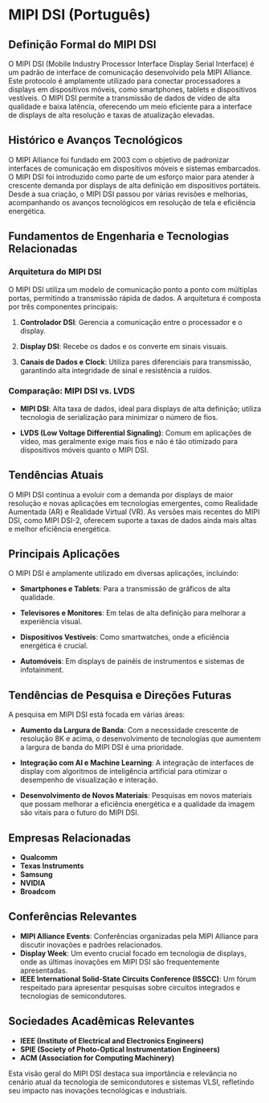 # MIPI DSI (Português)

## Definição Formal do MIPI DSI

O MIPI DSI (Mobile Industry Processor Interface Display Serial Interface) é um padrão de interface de comunicação desenvolvido pela MIPI Alliance. Este protocolo é amplamente utilizado para conectar processadores a displays em dispositivos móveis, como smartphones, tablets e dispositivos vestíveis. O MIPI DSI permite a transmissão de dados de vídeo de alta qualidade e baixa latência, oferecendo um meio eficiente para a interface de displays de alta resolução e taxas de atualização elevadas.

## Histórico e Avanços Tecnológicos

O MIPI Alliance foi fundado em 2003 com o objetivo de padronizar interfaces de comunicação em dispositivos móveis e sistemas embarcados. O MIPI DSI foi introduzido como parte de um esforço maior para atender à crescente demanda por displays de alta definição em dispositivos portáteis. Desde a sua criação, o MIPI DSI passou por várias revisões e melhorias, acompanhando os avanços tecnológicos em resolução de tela e eficiência energética.

## Fundamentos de Engenharia e Tecnologias Relacionadas

### Arquitetura do MIPI DSI

O MIPI DSI utiliza um modelo de comunicação ponto a ponto com múltiplas portas, permitindo a transmissão rápida de dados. A arquitetura é composta por três componentes principais:

1. **Controlador DSI**: Gerencia a comunicação entre o processador e o display.
   
2. **Display DSI**: Recebe os dados e os converte em sinais visuais.

3. **Canais de Dados e Clock**: Utiliza pares diferenciais para transmissão, garantindo alta integridade de sinal e resistência a ruídos.

### Comparação: MIPI DSI vs. LVDS

- **MIPI DSI**: Alta taxa de dados, ideal para displays de alta definição; utiliza tecnologia de serialização para minimizar o número de fios.
  
- **LVDS (Low Voltage Differential Signaling)**: Comum em aplicações de vídeo, mas geralmente exige mais fios e não é tão otimizado para dispositivos móveis quanto o MIPI DSI.

## Tendências Atuais

O MIPI DSI continua a evoluir com a demanda por displays de maior resolução e novas aplicações em tecnologias emergentes, como Realidade Aumentada (AR) e Realidade Virtual (VR). As versões mais recentes do MIPI DSI, como MIPI DSI-2, oferecem suporte a taxas de dados ainda mais altas e melhor eficiência energética.

## Principais Aplicações

O MIPI DSI é amplamente utilizado em diversas aplicações, incluindo:

- **Smartphones e Tablets**: Para a transmissão de gráficos de alta qualidade.
  
- **Televisores e Monitores**: Em telas de alta definição para melhorar a experiência visual.
  
- **Dispositivos Vestíveis**: Como smartwatches, onde a eficiência energética é crucial.

- **Automóveis**: Em displays de painéis de instrumentos e sistemas de infotainment.

## Tendências de Pesquisa e Direções Futuras

A pesquisa em MIPI DSI está focada em várias áreas:

- **Aumento da Largura de Banda**: Com a necessidade crescente de resolução 8K e acima, o desenvolvimento de tecnologias que aumentem a largura de banda do MIPI DSI é uma prioridade.

- **Integração com AI e Machine Learning**: A integração de interfaces de display com algoritmos de inteligência artificial para otimizar o desempenho de visualização e interação.

- **Desenvolvimento de Novos Materiais**: Pesquisas em novos materiais que possam melhorar a eficiência energética e a qualidade da imagem são vitais para o futuro do MIPI DSI.

## Empresas Relacionadas

- **Qualcomm**
- **Texas Instruments**
- **Samsung**
- **NVIDIA**
- **Broadcom**

## Conferências Relevantes

- **MIPI Alliance Events**: Conferências organizadas pela MIPI Alliance para discutir inovações e padrões relacionados.
- **Display Week**: Um evento crucial focado em tecnologia de displays, onde as últimas inovações em MIPI DSI são frequentemente apresentadas.
- **IEEE International Solid-State Circuits Conference (ISSCC)**: Um fórum respeitado para apresentar pesquisas sobre circuitos integrados e tecnologias de semicondutores.

## Sociedades Acadêmicas Relevantes

- **IEEE (Institute of Electrical and Electronics Engineers)**
- **SPIE (Society of Photo-Optical Instrumentation Engineers)**
- **ACM (Association for Computing Machinery)**

Esta visão geral do MIPI DSI destaca sua importância e relevância no cenário atual da tecnologia de semicondutores e sistemas VLSI, refletindo seu impacto nas inovações tecnológicas e industriais.